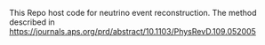 This Repo host code for neutrino event reconstruction. The method described in https://journals.aps.org/prd/abstract/10.1103/PhysRevD.109.052005
